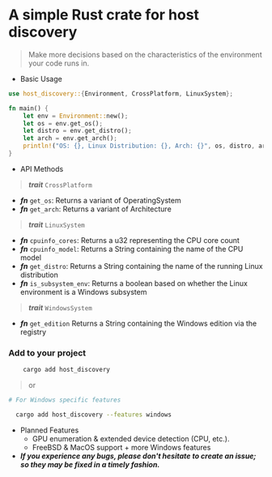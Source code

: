 # A simple Rust crate for host discovery

> Make more decisions based on the characteristics of the environment your code runs in.

- Basic Usage

```rust
use host_discovery::{Environment, CrossPlatform, LinuxSystem};

fn main() {
    let env = Environment::new();
    let os = env.get_os();
    let distro = env.get_distro();
    let arch = env.get_arch();
    println!("OS: {}, Linux Distribution: {}, Arch: {}", os, distro, arch);
}
```

- API Methods
> ***trait*** `CrossPlatform`
  
  - ***fn*** `get_os`: Returns a variant of OperatingSystem
  - ***fn*** `get_arch`: Returns a variant of Architecture
> ***trait*** `LinuxSystem`

  - ***fn*** `cpuinfo_cores`: Returns a u32 representing the CPU core count
  - ***fn*** `cpuinfo_model`: Returns a String containing the name of the CPU model
  - ***fn*** `get_distro`: Returns a String containing the name of the running Linux distribution
  - ***fn*** `is_subsystem_env`: Returns a boolean based on whether the Linux environment is a Windows subsystem
> ***trait*** `WindowsSystem`

  - ***fn*** `get_edition` Returns a String containing the Windows edition via the registry
    
### Add to your project
```sh 
    cargo add host_discovery
```

> or

```sh
# For Windows specific features

  cargo add host_discovery --features windows
```

- Planned Features
  - GPU enumeration & extended device detection (CPU, etc.).
  - FreeBSD & MacOS support + more Windows features
- ***If you experience any bugs, please don't hesitate to create an issue; so they may be fixed in a timely fashion.***


